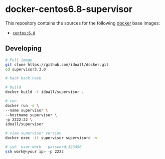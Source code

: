 # docker-centos6.8-supervisor


This repository contains the sources for the following [docker](https://docker.io) base images:
- [`centos:6.8`](https://hub.docker.com/r/library/centos/)


## Developing

```bash
# Pull image
git clone https://github.com/idoall/docker.git
cd supervisor3.3.0

# hack hack hack

# build
docker build -t idoall/supervisor .

# run
docker run -d \
--name supervisor \
--hostname supervisor \
-p 2222:22 \
idoall/supervisor

# view supervisor version
docker exec -it supervisor supervisord -v

# ssh  user:work   password:123456
ssh work@<your ip> -p 2222

```